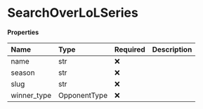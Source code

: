 # SearchOverLoLSeries

**Properties**

| Name        | Type         | Required | Description |
| :---------- | :----------- | :------- | :---------- |
| name        | str          | ❌       |             |
| season      | str          | ❌       |             |
| slug        | str          | ❌       |             |
| winner_type | OpponentType | ❌       |             |

<!-- This file was generated by liblab | https://liblab.com/ -->
